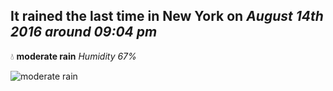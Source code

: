 ## It rained the last time in New York on *August 14th 2016 around 09:04 pm*
💧  **moderate rain** *Humidity 67%*

![moderate rain](http://openweathermap.org/img/w/10n.png)
